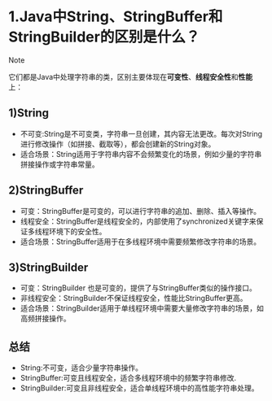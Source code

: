 # 1.Java中String、StringBuffer和StringBuilder的区别是什么？

> [!note]
>
> 它们都是Java中处理字符串的类，区别主要体现在**可变性**、**线程安全性**和**性能**上：

## 1)String
- 不可变:String是不可变类，字符串一旦创建，其内容无法更改。每次对String进行修改操作（如拼接、截取等），都会创建新的String对象。
- 适合场景：String适用于字符串内容不会频繁变化的场景，例如少量的字符串拼接操作或字符串常量。
## 2)StringBuffer
- 可变：StringBuffer是可变的，可以进行字符串的追加、删除、插入等操作。
- 线程安全：StringBuffer是线程安全的，内部使用了synchronized关键字来保证多线程环境下的安全性。
- 适合场景：StringBuffer适用于在多线程环境中需要频繁修改字符串的场景。
## 3)StringBuilder
- 可变：StringBuilder
也是可变的，提供了与StringBuffer类似的操作接口。
- 非线程安全：StringBuilder不保证线程安全，性能比StringBuffer更高。
- 适合场景：StringBuilder适用于单线程环境中需要大量修改字符串的场景，如高频拼接操作。
## 总结
- String:不可变，适合少量字符串操作。
- StringBuffer:可变且线程安全，适合多线程环境中的频繁字符串修改.
- StringBuilder:可变且非线程安全，适合单线程环境中的高性能字符串处理。